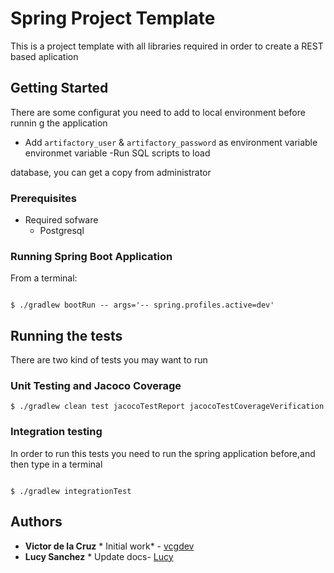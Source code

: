 # Spring Project Template

This is a project template with all libraries required in order to create a REST based aplication

## Getting Started 

There are some configurat you need to add to local environment before runnin g the application


- Add `artifactory_user` & `artifactory_password` as environment variable environmet variable
-Run SQL scripts to load

database, you can get a copy from administrator


### Prerequisites


- Required sofware
    - Postgresql
	

### Running Spring Boot Application


From a terminal:

```

$ ./gradlew bootRun -- args='-- spring.profiles.active=dev'
```


## Running the tests

There are two kind of tests you may want to run


### Unit Testing and Jacoco Coverage


```
$ ./gradlew clean test jacocoTestReport jacocoTestCoverageVerification
```

### Integration testing


In order to run  this tests you need to run the spring application before,and then type in a terminal


```

$ ./gradlew integrationTest

```

## Authors


* **Victor de la Cruz**  * Initial work* - [vcgdev](https://github.com/VCGDEV)
* **Lucy Sanchez**  * Update docs- [Lucy](https://github.com/lucysriver)
